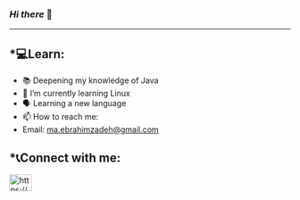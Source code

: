 ### *Hi there* 👋 
---
<!--
**maryamebrahimzade/maryamebrahimzade** is a ✨ _special_ ✨ repository because its `README.md` (this file) appears on your GitHub profile.

Here are some ideas to get you started:
-->
## *:computer:Learn:
- :books: Deepening my knowledge of Java
- 🌱 I’m currently learning Linux
- :speaking_head: Learning a new language
- 📫 How to reach me:
- Email: ma.ebrahimzadeh@gmail.com

## *:telephone_receiver:Connect with me:
<p align="left">
<a href="https://linkedin.com/in/maryam-ebrahimzade/" target="blank"><img align="center" src="https://raw.githubusercontent.com/rahuldkjain/github-profile-readme-generator/master/src/images/icons/Social/linked-in-alt.svg" alt="https://www.linkedin.com/in/maryam-ebrahimzade/" height="30" width="40" /></a>
</p>


